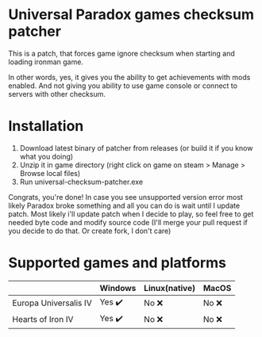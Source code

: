 # Universal Paradox games checksum patcher

This is a patch, that forces game ignore checksum when starting and loading ironman game.

In other words, yes, it gives you the ability to get achievements with mods enabled. And not giving you ability to use game console or connect to servers with other checksum.

# Installation

1. Download latest binary of patcher from releases (or build it if you know what you doing)
2. Unzip it in game directory (right click on game on steam > Manage > Browse local files)
3. Run universal-checksum-patcher.exe

Congrats, you're done! In case you see unsupported version error most likely Paradox broke something and all you can do is wait until I update patch. Most likely i'll update patch when I decide to play, so feel free to get needed byte code and modify source code (I'll merge your pull request if you decide to do that. Or create fork, I don't care)

# Supported games and platforms
|                       | Windows                | Linux(native) | MacOS  |
|-----------------------|------------------------|---------------|--------|
| Europa Universalis IV | Yes :heavy_check_mark: | No :x:        | No :x: |
| Hearts of Iron IV     | Yes :heavy_check_mark: | No :x:        | No :x: |